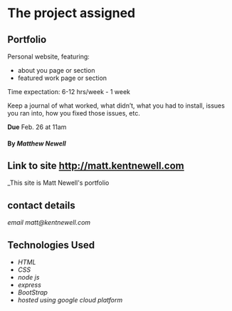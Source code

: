 # The project assigned

## Portfolio

Personal website, featuring:
- about you page or section
- featured work page or section

Time expectation: 6-12 hrs/week - 1 week

Keep a journal of what worked, what didn’t, what you had to install, issues you ran into, how you fixed those issues, etc.

**Due** Feb. 26 at 11am


#### By _**Matthew Newell**_

## Link to site http://matt.kentnewell.com

_This site is Matt Newell's portfolio

## contact details
_email_
_matt@kentnewell.com_

## Technologies Used

- _HTML_
- _CSS_
- _node js_
- _express_
- _BootStrap_
- _hosted using google cloud platform_